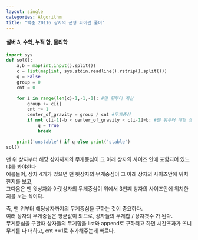 ```yaml
---
layout: single
categories: Algorithm
title: "백준 20116 상자의 균형 파이썬 풀이"
---
```

#### 실버 3, 수학, 누적 합, 물리학

```py
import sys
def sol():
    a,b = map(int,input().split())
    c = list(map(int, sys.stdin.readline().rstrip().split()))
    q = False
    group = 0
    cnt = 0

    for i in range(len(c)-1,-1,-1): #맨 뒤부터 계산
        group += c[i]
        cnt += 1
        center_of_gravity = group / cnt #무게중심
        if not c[i-1]-b < center_of_gravity < c[i-1]+b: #맨 위부터 해당 상자까지의 무게중심이 그 아래 상자의 사이즈 안에 있는지
            q = True
            break

    print('unstable') if q else print('stable')
sol()
```
맨 위 상자부터 해당 상자까지의 무게중심이 그 아래 상자의 사이즈 안에 포함되어 있느냐를 봐야한다<br>
예를들어, 상자 4개가 있으면 맨 윗상자의 무게중심이 그 아래 상자의 사이즈안에 위치한지를 보고,<br>
그다음은 맨 윗상자와 아랫상자의 무게중심이 위에서 3번쨰 상자의 사이즈안에 위치한지를 보는 식이다.<br>

즉, 맨 위부터 해당상자까지의 무게중심을 구하는 것이 중요하다.<br>
여러 상자의 무게중심은 평균값이 되므로, 상자들의 무게합 / 상자갯수 가 된다.<br>
무게중심을 구할때 상자들의 무게합을 list와 append로 구하려고 하면 시간초과가 뜨니 무게를 다 더하고, cnt +=1로 추가해주는게 빠르다.<br>